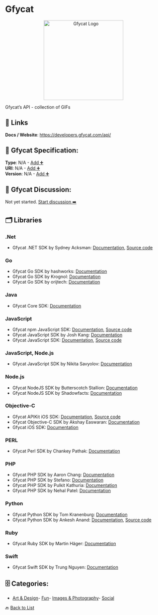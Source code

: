 # Gfycat
<p align="center">
    <img width="256" src="https://raw.githubusercontent.com/apis-list/apis-list/main/apis/gfycat/logo_256x256.png" alt="Gfycat Logo"/>
</p>
Gfycat’s API - collection of GIFs

##  🔗 Links
**Docs / Website**: https://developers.gfycat.com/api/

## 🧬 Gfycat Specification:
**Type**: N/A - [Add ➕](https://github.com/apis-list/apis-list/edit/main/apis.yaml#L7747)  
**URI**: N/A - [Add ➕](https://github.com/apis-list/apis-list/edit/main/apis.yaml#L7747)  
**Version**: N/A - [Add ➕](https://github.com/apis-list/apis-list/edit/main/apis.yaml#L7747)

## 💬 Gfycat Discussion:
Not yet started. [Start discussion ➡️](https://github.com/apis-list/apis-list/discussions/new)

## 🗂️ Libraries
### .Net
- Gfycat .NET SDK by Sydney Acksman: [Documentation](https://github.com/ObsidianMinor/Gfycat.Net), [Source code](https://www.nuget.org/packages/Gfycat.Net)
### Go
- Gfycat Go SDK by hashworks: [Documentation](https://github.com/hashworks/go-gfycat)
- Gfycat Go SDK by Krognol: [Documentation](https://github.com/Krognol/gofycat)
- Gfycat Go SDK by orijtech: [Documentation](https://github.com/orijtech/gfycat)
### Java
- Gfycat Core SDK: [Documentation](https://developers.gfycat.com/androidsdk/)
### JavaScript
- Gfycat npm JavaScript SDK: [Documentation](https://developers.gfycat.com/jssdk/), [Source code](https://www.npmjs.com/package/gfycat-sdk)
- Gfycat JavaScript SDK by Josh Kang: [Documentation](https://github.com/kngroo/gfycat-sdk)
- Gfycat JavaScript SDK: [Documentation](https://github.com/gfycat/gfycat-sdk), [Source code](https://www.npmjs.com/package/gfycat-sdk)
### JavaScript, Node.js
- Gfycat JavaScript SDK by Nikita Savyolov: [Documentation](https://github.com/ga2mer/gfycatjs)
### Node.js
- Gfycat NodeJS SDK by Butterscotch Stallion: [Documentation](https://github.com/butterscotchstallion/gfyapi)
- Gfycat NodeJS SDK by Shadowfacts: [Documentation](https://github.com/shadowfacts/gfy)
### Objective-C
- Gfycat APIKit iOS SDK: [Documentation](https://developers.gfycat.com/iossdk/), [Source code](https://github.com/gfycat/GfycatApiKit)
- Gfycat Objective-C SDK by Akshay Easwaran: [Documentation](https://github.com/akeaswaran/AEGfycatHandler)
- Gfycat iOS SDK: [Documentation](https://github.com/gfycat/GfycatApiKit)
### PERL
- Gfycat Perl SDK by Chankey Pathak: [Documentation](https://github.com/chankeypathak/WWW-Gfycat)
### PHP
- Gfycat PHP SDK by Aaron Chang: [Documentation](https://github.com/mistayam/gfyScript)
- Gfycat PHP SDK by Stefano: [Documentation](https://github.com/steoo/php-gfy-api-interface)
- Gfycat PHP SDK by Pulkit Kathuria: [Documentation](https://github.com/kevincobain2000/gfycat)
- Gfycat PHP SDK by Nehal Patel: [Documentation](https://github.com/nehalvpatel/gfycat-php)
### Python
- Gfycat Python SDK by Tom Kranenburg: [Documentation](https://github.com/TomKranenburg/gfywrapper)
- Gfycat Python SDK by Ankesh Anand: [Documentation](https://github.com/ankeshanand/py-gfycat), [Source code](https://pypi.org/project/gfycat/0.1.4/)
### Ruby
- Gfycat Ruby SDK by Martin Häger: [Documentation](https://github.com/vrcsix/gfycat)
### Swift
- Gfycat Swift SDK by Trung Nguyen: [Documentation](https://github.com/geek1706/gfycat-swift)


## 🗄️ Categories:
- [Art & Design](https://github.com/apis-list/apis-list#art--design-)- [Fun](https://github.com/apis-list/apis-list#fun-)- [Images & Photography](https://github.com/apis-list/apis-list#images--photography-)- [Social](https://github.com/apis-list/apis-list#social-)

🔙  [Back to List](https://github.com/apis-list/apis-list)
